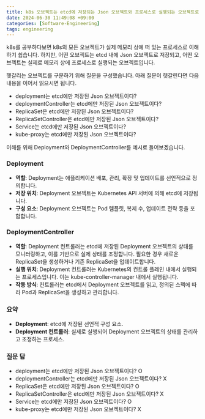 ```yaml
---
title: k8s 오브젝트는 etcd에 저장되는 Json 오브젝트와 프로세스로 실행되는 오브젝트로 구분된다. 
date: 2024-06-30 11:49:08 +09:00
categories: [Software-Engineering]
tags: engineering
---
```


k8s를 공부하다보면 k8s의 모든 오브젝트가 실제 메모리 상에 떠 있는 프로세스로 이해하기 쉽습니다. 하지만, 어떤 오브젝트는 etcd 내에 Json 오브젝트로 저장되고, 
어떤 오브젝트는 실제로 메모리 상에 프로세스로 실행되는 오브젝트입니다. 

헷갈리는 오브젝트를 구분하기 위해 질문을 구성했습니다. 아래 질문이 헷갈린다면 다음 내용을 이어서 읽으시면 됩니다.
- deployment는 etcd에만 저장된 Json 오브젝트이다?
- deploymentController는 etcd에만 저장된 Json 오브젝트이다?
- ReplicaSet은 etcd에만 저장된 Json 오브젝트이다?
- ReplicaSetController은 etcd에만 저장된 Json 오브젝트이다?  
- Service는 etcd에만 저장된 Json 오브젝트이다?
- kube-proxy는 etcd에만 저장된 Json 오브젝트이다?

이해를 위해 Deployment와 DeploymentController를 예시로 들어보겠습니다.

### Deployment
- **역할**: Deployment는 애플리케이션 배포, 관리, 확장 및 업데이트를 선언적으로 정의합니다.
- **저장 위치**: Deployment 오브젝트는 Kubernetes API 서버에 의해 etcd에 저장됩니다.
- **구성 요소**: Deployment 오브젝트는 Pod 템플릿, 복제 수, 업데이트 전략 등을 포함합니다.

### DeploymentController
- **역할**: Deployment 컨트롤러는 etcd에 저장된 Deployment 오브젝트의 상태를 모니터링하고, 이를 기반으로 실제 상태를 조정합니다. 필요한 경우 새로운 ReplicaSet을 생성하거나 기존 ReplicaSet을 업데이트합니다.
- **실행 위치**: Deployment 컨트롤러는 Kubernetes의 컨트롤 플레인 내에서 실행되는 프로세스입니다. 이는 kube-controller-manager 내에서 실행됩니다.
- **작동 방식**: 컨트롤러는 etcd에서 Deployment 오브젝트를 읽고, 정의된 스펙에 따라 Pod과 ReplicaSet을 생성하고 관리합니다.

### 요약
- **Deployment**: etcd에 저장된 선언적 구성 요소.
- **Deployment 컨트롤러**: 실제로 실행되어 Deployment 오브젝트의 상태를 관리하고 조정하는 프로세스.

### 질문 답
- deployment는 etcd에만 저장된 Json 오브젝트이다? O
- deploymentController는 etcd에만 저장된 Json 오브젝트이다? X
- ReplicaSet은 etcd에만 저장된 Json 오브젝트이다? O
- ReplicaSetController은 etcd에만 저장된 Json 오브젝트이다? X
- Service는 etcd에만 저장된 Json 오브젝트이다? O
- kube-proxy는 etcd에만 저장된 Json 오브젝트이다? X


